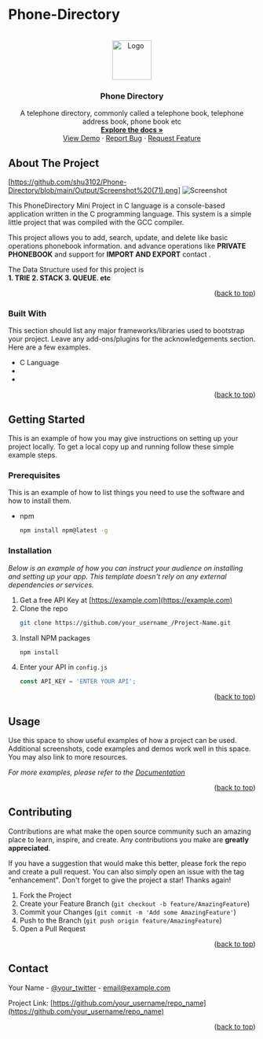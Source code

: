 # Phone-Directory

<!-- Improved compatibility of back to top link: See: https://github.com/othneildrew/Best-README-Template/pull/73 -->
<a name="readme-top"></a>


<!-- PROJECT LOGO -->
<br />
<div align="center">
  <a href="https://github.com/shu3102/Phone-Directory">
    <img src="images/logo.png" alt="Logo" width="80" height="80">
  </a>

  <h3 align="center">Phone Directory</h3>

  <p align="center">
   A telephone directory, commonly called a telephone book, telephone address book, phone book etc
    <br />
    <a href="https://github.com/shu3102/Phone-Directory"><strong>Explore the docs »</strong></a>
    <br />
    <a href="https://github.com/shu3102/Phone-Directory/tree/main/Output">View Demo</a>
    ·
    <a href="https://github.com/shu3102/Phone-Directory/issues">Report Bug</a>
    ·
    <a href="https://github.com/shu3102/Phone-Directory/issues">Request Feature</a>
  </p>
</div>







<!-- ABOUT THE PROJECT -->
## About The Project

[https://github.com/shu3102/Phone-Directory/blob/main/Output/Screenshot%20(71).png]
![Screenshot]([https://github.com/shu3102/Phone-Directory/blob/main/Output/Screenshot%20(71).png])


This PhoneDirectory Mini Project in C language is a console-based application written in the C programming language. This system is a simple little project that was compiled with the GCC compiler.

This project allows you to add, search, update, and delete like basic operations phonebook information. and advance operations like **PRIVATE PHONEBOOK** and support for **IMPORT AND EXPORT** contact .

The Data Structure used for this project is  
**1. TRIE 2. STACK 3. QUEUE. etc**




<p align="right">(<a href="#readme-top">back to top</a>)</p>



### Built With

This section should list any major frameworks/libraries used to bootstrap your project. Leave any add-ons/plugins for the acknowledgements section. Here are a few examples.

* C Language
* 
* 


<p align="right">(<a href="#readme-top">back to top</a>)</p>



<!-- GETTING STARTED -->
## Getting Started

This is an example of how you may give instructions on setting up your project locally.
To get a local copy up and running follow these simple example steps.

### Prerequisites

This is an example of how to list things you need to use the software and how to install them.
* npm
  ```sh
  npm install npm@latest -g
  ```

### Installation

_Below is an example of how you can instruct your audience on installing and setting up your app. This template doesn't rely on any external dependencies or services._

1. Get a free API Key at [https://example.com](https://example.com)
2. Clone the repo
   ```sh
   git clone https://github.com/your_username_/Project-Name.git
   ```
3. Install NPM packages
   ```sh
   npm install
   ```
4. Enter your API in `config.js`
   ```js
   const API_KEY = 'ENTER YOUR API';
   ```

<p align="right">(<a href="#readme-top">back to top</a>)</p>



<!-- USAGE EXAMPLES -->
## Usage

Use this space to show useful examples of how a project can be used. Additional screenshots, code examples and demos work well in this space. You may also link to more resources.

_For more examples, please refer to the [Documentation](https://example.com)_

<p align="right">(<a href="#readme-top">back to top</a>)</p>





<!-- CONTRIBUTING -->
## Contributing

Contributions are what make the open source community such an amazing place to learn, inspire, and create. Any contributions you make are **greatly appreciated**.

If you have a suggestion that would make this better, please fork the repo and create a pull request. You can also simply open an issue with the tag "enhancement".
Don't forget to give the project a star! Thanks again!

1. Fork the Project
2. Create your Feature Branch (`git checkout -b feature/AmazingFeature`)
3. Commit your Changes (`git commit -m 'Add some AmazingFeature'`)
4. Push to the Branch (`git push origin feature/AmazingFeature`)
5. Open a Pull Request

<p align="right">(<a href="#readme-top">back to top</a>)</p>




<!-- CONTACT -->
## Contact

Your Name - [@your_twitter](https://twitter.com/your_username) - email@example.com

Project Link: [https://github.com/your_username/repo_name](https://github.com/your_username/repo_name)

<p align="right">(<a href="#readme-top">back to top</a>)</p>


